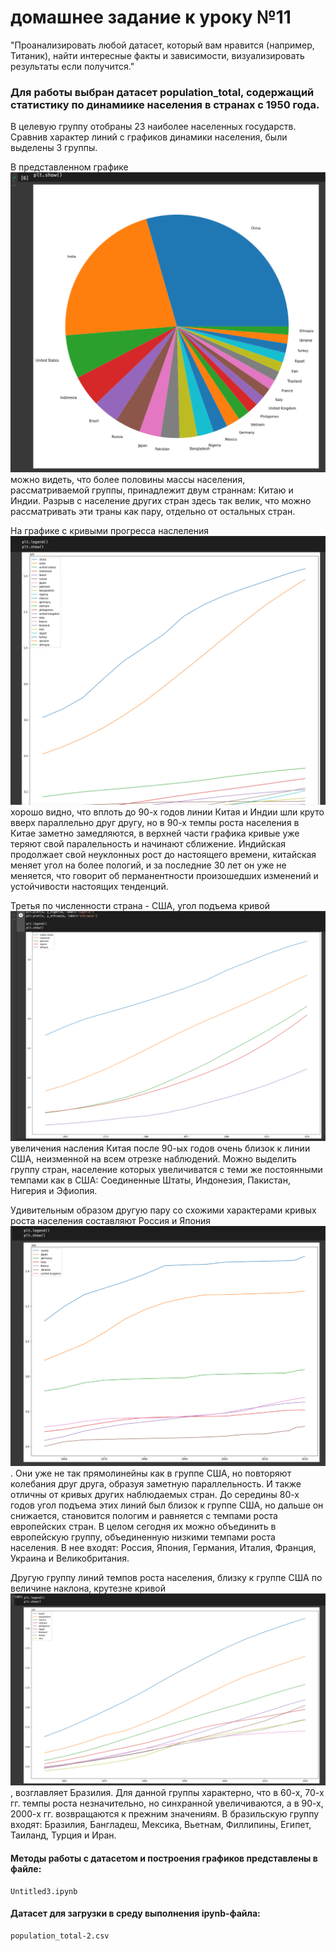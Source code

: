 # домашнее задание к уроку №11
"Проанализировать любой датасет, который вам нравится (например, Титаник), найти интересные факты и зависимости, визуализировать результаты если получится."

### Для работы выбран датасет population_total, содержащий статистику по динамиике населения в странах с 1950 года.
В целевую группу отобраны 23 наиболее населенных государств. Сравнив характер линий с графиков динамики населения, были выделены 3 группы.

В представленном графике ![](pictures/23_contries_population.jpg) можно видеть, что более половины массы населения, рассматриваемой группы, принадлежит двум страннам: Китаю и Индии. Разрыв с население других стран здесь так велик, что можно рассматривать эти траны как пару, отдельно от остальных стран.

На графике с кривыми прогресса наслеления ![](pictures/china_india_lines.jpg)  хорошо видно, что вплоть до 90-х годов линии Китая и Индии шли круто вверх параллельно друг другу, но в 90-х темпы роста населения в Китае заметно замедляются, в верхней части графика кривые уже теряют свой паралельность и начинают сближение. Индийская продолжает свой неуклонных рост до настоящего времени, китайская меняет угол на более пологий, и за последние 30 лет он уже не меняется, что говорит об перманентности произошедших изменений и устойчивости настоящих тенденций.

Третья по численности страна - США, угол подъема кривой ![](pictures/us_line_group.jpg) увеличения насления Китая после 90-ых годов очень близок к линии США, неизменной на всем отрезке наблюдений. Можно выделить группу стран, население которых увеличиватся с теми же постоянными темпами как в США: Соединенные Штаты, Индонезия, Пакистан, Нигерия и Эфиопия.

Удивительным образом другую пару со схожими характерами кривых роста населения составляют Россия и Япония ![](pictures/euro_lines.jpg). Они уже не так прямолинейны как в группе США, но повторяют колебания друг друга, образуя заметную параллельность. И также отличны от кривых других наблюдаемых стран. До середины 80-х годов угол подъема этих линий был близок к группе США, но дальше он снижается, становится пологим и равняется с темпами роста европейских стран. В целом сегодня их можно объединить в европейскую группу, объединенную низкими темпами роста населения. В нее входят: Россия, Япония, Германия, Италия, Франция, Украина и Великобритания.

Другую группу линий темпов роста населения, близку к группе США по величине наклона, крутезне кривой ![](pictures/brazil_lines.jpg) , возглавляет Бразилия. Для данной группы характерно, что в 60-х, 70-х гг. темпы роста незначительно, но синхранной увеличиваются, а в 90-х, 2000-х гг. возвращаются к прежним значениям. В бразильскую группу входят: Бразилия, Бангладеш, Мексика, Вьетнам, Филлипины, Египет, Таиланд, Турция и Иран.

#### Методы работы с датасетом и построения графиков представлены в файле:
```
Untitled3.ipynb
```
#### Датасет для загрузки в среду выполнения ipynb-файла:
```
population_total-2.csv
```

